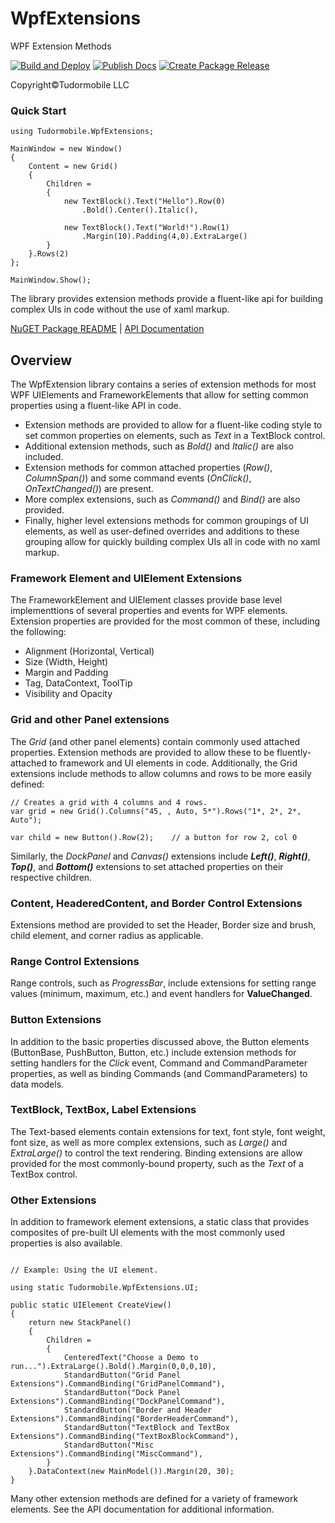 # WpfExtensions
WPF Extension Methods

[![Build and Deploy](https://github.com/tudormobile/WpfExtensions/actions/workflows/dotnet.yml/badge.svg)](https://github.com/tudormobile/WpfExtensions/actions/workflows/dotnet.yml)  [![Publish Docs](https://github.com/tudormobile/WpfExtensions/actions/workflows/docs.yml/badge.svg)](https://github.com/tudormobile/WpfExtensions/actions/workflows/docs.yml)  [![Create Package Release](https://github.com/tudormobile/WpfExtensions/actions/workflows/dotnet.yml/badge.svg?branch=main)](https://github.com/tudormobile/WpfExtensions/actions/workflows/dotnet.yml)

Copyright&copy;Tudormobile LLC
### Quick Start

```
using Tudormobile.WpfExtensions;

MainWindow = new Window()
{
    Content = new Grid()
    {
        Children =
        {
            new TextBlock().Text("Hello").Row(0)
                .Bold().Center().Italic(),

            new TextBlock().Text("World!").Row(1)
                .Margin(10).Padding(4,0).ExtraLarge()
        }
    }.Rows(2)
};

MainWindow.Show();
```
The library provides extension methods provide a fluent-like api for building complex UIs in code without the use of xaml markup.

[NuGET Package README](src/README.md) | [API Documentation](https://tudormobile.github.io/WpfExtensions/)

## Overview
The WpfExtension library contains a series of extension methods for most WPF UIElements and FrameworkElements that allow for setting common properties using a fluent-like API in code.

- Extension methods are provided to allow for a fluent-like coding style to set common properties on elements, such as *Text* in a TextBlock control.
- Additional extension methods, such as *Bold()* and *Italic()* are also included.
- Extension methods for common attached properties (*Row()*, *ColumnSpan()*) and some command events (*OnClick()*, *OnTextChanged()*) are present.
- More complex extensions, such as *Command()* and *Bind()* are also provided.
- Finally, higher level extensions methods for common groupings of UI elements, as well as user-defined overrides and additions to these grouping allow for quickly building complex UIs all in code with no xaml markup.

### Framework Element and UIElement Extensions
The FrameworkElement and UIElement classes provide base level implementtions of several properties and events for WPF elements. Extension properties are provided for the most common of these, including the following:
- Alignment (Horizontal, Vertical)
- Size (Width, Height)
- Margin and Padding
- Tag, DataContext, ToolTip
- Visibility and Opacity


### Grid and other Panel extensions
The *Grid* (and other panel elements) contain commonly used attached properties. Extension methods are provided to allow these to be fluently-attached to framework and UI elements in code. Additionally, the Grid extensions include methods to allow columns and rows to be more easily defined:

```
// Creates a grid with 4 columns and 4 rows.
var grid = new Grid().Columns("45, , Auto, 5*").Rows("1*, 2*, 2*, Auto");

var child = new Button().Row(2);    // a button for row 2, col 0
```
Similarly, the *DockPanel* and *Canvas()* extensions include ***Left()***, ***Right()***, ***Top()***, and ***Bottom()*** extensions to set attached properties on their respective children.
### Content, HeaderedContent, and Border Control Extensions
Extensions method are provided to set the Header, Border size and brush, child element, and corner radius as applicable.

### Range Control Extensions
Range controls, such as *ProgressBar*, include extensions for setting range values (minimum, maximum, etc.) and event handlers for **ValueChanged**.

### Button Extensions
In addition to the basic properties discussed above, the Button elements (ButtonBase, PushButton, Button, etc.) include extension methods for setting handlers for the *Click* event, Command and CommandParameter properties, as well as binding Commands (and CommandParameters) to data models.

### TextBlock, TextBox, Label Extensions
The Text-based elements contain extensions for text, font style, font weight, font size, as well as more complex extensions, such as *Large()* and *ExtraLarge()* to control the text rendering. Binding extensions are allow provided for the most commonly-bound property, such as the *Text* of a TextBox control.

### Other Extensions
In addition to framework element extensions, a static class that provides composites of pre-built UI elements with the most commonly used properties is also available.
```

// Example: Using the UI element.

using static Tudormobile.WpfExtensions.UI;

public static UIElement CreateView()
{
    return new StackPanel()
    {
        Children =
        {
            CenteredText("Choose a Demo to run...").ExtraLarge().Bold().Margin(0,0,0,10),
            StandardButton("Grid Panel Extensions").CommandBinding("GridPanelCommand"),
            StandardButton("Dock Panel Extensions").CommandBinding("DockPanelCommand"),
            StandardButton("Border and Header Extensions").CommandBinding("BorderHeaderCommand"),
            StandardButton("TextBlock and TextBox Extensions").CommandBinding("TextBoxBlockCommand"),
            StandardButton("Misc Extensions").CommandBinding("MiscCommand"),
        }
    }.DataContext(new MainModel()).Margin(20, 30);
}

```
Many other extension methods are defined for a variety of framework elements. See the API documentation for additional information.

